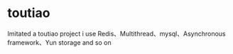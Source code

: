 # toutiao
Imitated a toutiao project
i use Redis、Multithread、mysql、Asynchronous framework、Yun storage and so on
